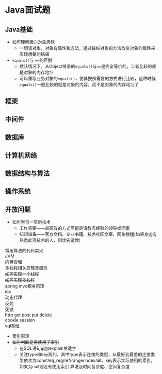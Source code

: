 # Java面试题

## Java基础
- 如何理解面向对象思想  
  - 一切皆对象，对象有属性和方法，通过操纵对象的方法改变对象的属性来实现想要的结果  
- `equals()`与 `==`的区别  
  - 默认情况下，从Object继承的`equals()`与`==`是完全等价的，二者比较的都是对象的内存地址
  - 可以重写业务对象的`equals()`，使其按照需要的方式进行比较，这种时候`equals()`一般比较的就是对象的内容，而不是对象的内存地址了  
  
## 框架


## 中间件


## 数据库


## 计算机网络


## 数据结构与算法


## 操作系统


## 开放问题
- 如何学习一项新技术  
  - 工作需要——最高效的方式可能是请教有经验的领导或同事  
  - 知识储备——官方文档、专业书籍、技术社区文章、网络教程(如果身边有熟悉此项技术的人，则优先请教)  

常用算法的代码实现  
JVM  
内存管理  
多线程相关原理及概念  
~~如何实现一个线程~~  
~~如何实现多线程~~  
spring mvc相关原理  
ioc  
动态代理  
反射  
死锁  
http get post put delete  
cookie session  
sql基础  
- 索引原理
- ~~如何判断是否使用了索引~~  
  - 在SQL语句前加explain关键字
  - 关注type和key两列，其中type表示连接的类型，从最好到最差的连接类型依次为const/eq_reg/ref/range/index/all，key表示实际使用的索引，如果为null则没有使用索引
算法及时间复杂度、空间复杂度  